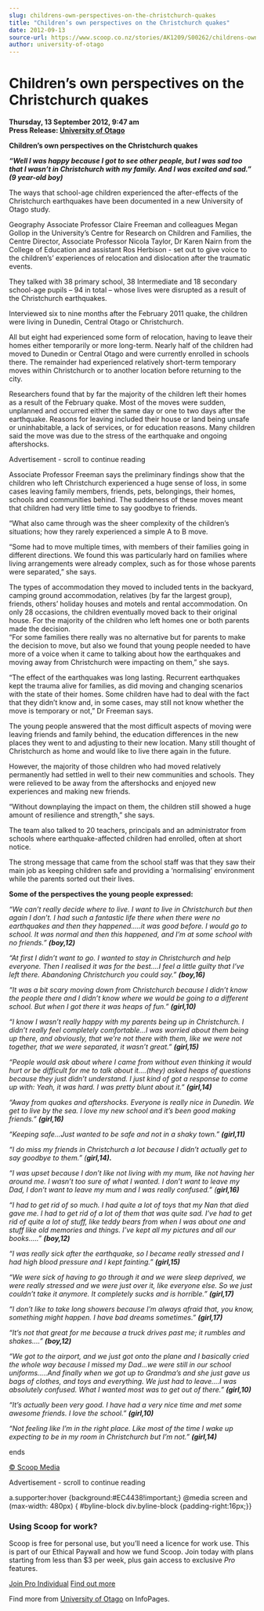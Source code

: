 ```yaml
---
slug: childrens-own-perspectives-on-the-christchurch-quakes
title: "Children’s own perspectives on the Christchurch quakes"
date: 2012-09-13
source-url: https://www.scoop.co.nz/stories/AK1209/S00262/childrens-own-perspectives-on-the-christchurch-quakes.htm
author: university-of-otago
---
```

Children’s own perspectives on the Christchurch quakes
======================================================

**Thursday, 13 September 2012, 9:47 am**  
**Press Release: [University of Otago](https://info.scoop.co.nz/University_of_Otago)**

  
**Children’s own perspectives on the Christchurch quakes**

  
_**“Well I was happy because I got to see other people, but I was sad too that I wasn’t in Christchurch with my family. And I was excited and sad.” (9 year-old boy)**_

The ways that school-age children experienced the after-effects of the Christchurch earthquakes have been documented in a new University of Otago study.

Geography Associate Professor Claire Freeman and colleagues Megan Gollop in the University’s Centre for Research on Children and Families, the Centre Director, Associate Professor Nicola Taylor, Dr Karen Nairn from the College of Education and assistant Ros Herbison - set out to give voice to the children’s’ experiences of relocation and dislocation after the traumatic events.

They talked with 38 primary school, 38 Intermediate and 18 secondary school-age pupils – 94 in total – whose lives were disrupted as a result of the Christchurch earthquakes.

Interviewed six to nine months after the February 2011 quake, the children were living in Dunedin, Central Otago or Christchurch.

All but eight had experienced some form of relocation, having to leave their homes either temporarily or more long-term. Nearly half of the children had moved to Dunedin or Central Otago and were currently enrolled in schools there. The remainder had experienced relatively short-term temporary moves within Christchurch or to another location before returning to the city.

Researchers found that by far the majority of the children left their homes as a result of the February quake. Most of the moves were sudden, unplanned and occurred either the same day or one to two days after the earthquake. Reasons for leaving included their house or land being unsafe or uninhabitable, a lack of services, or for education reasons. Many children said the move was due to the stress of the earthquake and ongoing aftershocks.

Advertisement - scroll to continue reading





Associate Professor Freeman says the preliminary findings show that the children who left Christchurch experienced a huge sense of loss, in some cases leaving family members, friends, pets, belongings, their homes, schools and communities behind. The suddeness of these moves meant that children had very little time to say goodbye to friends.

“What also came through was the sheer complexity of the children’s situations; how they rarely experienced a simple A to B move.

“Some had to move multiple times, with members of their families going in different directions. We found this was particularly hard on families where living arrangements were already complex, such as for those whose parents were separated,” she says.

The types of accommodation they moved to included tents in the backyard, camping ground accommodation, relatives (by far the largest group), friends, others’ holiday houses and motels and rental accommodation. On only 28 occasions, the children eventually moved back to their original house. For the majority of the children who left homes one or both parents made the decision.  
“For some families there really was no alternative but for parents to make the decision to move, but also we found that young people needed to have more of a voice when it came to talking about how the earthquakes and moving away from Christchurch were impacting on them,” she says.

“The effect of the earthquakes was long lasting. Recurrent earthquakes kept the trauma alive for families, as did moving and changing scenarios with the state of their homes. Some children have had to deal with the fact that they didn’t know and, in some cases, may still not know whether the move is temporary or not,” Dr Freeman says.

The young people answered that the most difficult aspects of moving were leaving friends and family behind, the education differences in the new places they went to and adjusting to their new location. Many still thought of Christchurch as home and would like to live there again in the future.

However, the majority of those children who had moved relatively permanently had settled in well to their new communities and schools. They were relieved to be away from the aftershocks and enjoyed new experiences and making new friends.

“Without downplaying the impact on them, the children still showed a huge amount of resilience and strength,” she says.

The team also talked to 20 teachers, principals and an administrator from schools where earthquake-affected children had enrolled, often at short notice.

The strong message that came from the school staff was that they saw their main job as keeping children safe and providing a ‘normalising’ environment while the parents sorted out their lives.

**Some of the perspectives the young people expressed:**

_“We can’t really decide where to live. I want to live in Christchurch but then again I don’t. I had such a fantastic life there when there were no earthquakes and then they happened.....it was good before. I would go to school. It was normal and then this happened, and I’m at some school with no friends.” **(boy,12)**_

_“At first I didn’t want to go. I wanted to stay in Christchurch and help everyone. Then I realised it was for the best....I feel a little guilty that I’ve left there. Abandoning Christchurch you could say.” **(boy,16)**_

_“It was a bit scary moving down from Christchurch because I didn’t know the people there and I didn’t know where we would be going to a different school. But when I got there it was heaps of fun.” **(girl,10)**_

_“I know I wasn’t really happy with my parents being up in Christchurch. I didn’t really feel completely comfortable...I was worried about them being up there, and obviously, that we’re not there with them, like we were not together, that we were separated, it wasn’t great.” **(girl,15)**_

_“People would ask about where I came from without even thinking it would hurt or be difficult for me to talk about it....(they) asked heaps of questions because they just didn’t understand. I just kind of got a response to come up with: Yeah, it was hard. I was pretty blunt about it.” **(girl,14)**_

_“Away from quakes and aftershocks. Everyone is really nice in Dunedin. We get to live by the sea. I love my new school and it’s been good making friends.” **(girl,16)**_

_“Keeping safe...Just wanted to be safe and not in a shaky town.” **(girl,11)**_

_“I do miss my friends in Christchurch a lot because I didn’t actually get to say goodbye to them.” (**girl,14).**_

_“I was upset because I don’t like not living with my mum, like not having her around me. I wasn’t too sure of what I wanted. I don’t want to leave my Dad, I don’t want to leave my mum and I was really confused.” (**girl,16)**_

_“I had to get rid of so much. I had quite a lot of toys that my Nan that died gave me. I had to get rid of a lot of them that was quite sad. I’ve had to get rid of quite a lot of stuff, like teddy bears from when I was about one and stuff like old memories and things. I’ve kept all my pictures and all our books.....” **(boy,12)**_

_“I was really sick after the earthquake, so I became really stressed and I had high blood pressure and I kept fainting.” **(girl,15)**_

_“We were sick of having to go through it and we were sleep deprived, we were really stressed and we were just over it, like everyone else. So we just couldn’t take it anymore. It completely sucks and is horrible.” **(girl,17)**_

_“I don’t like to take long showers because I’m always afraid that, you know, something might happen. I have bad dreams sometimes.” **(girl,17)**_

_“It’s not that great for me because a truck drives past me; it rumbles and shakes....” **(boy,12)**_

_“We got to the airport, and we just got onto the plane and I basically cried the whole way because I missed my Dad...we were still in our school uniforms.....And finally when we got up to Grandma’s and she just gave us bags of clothes, and toys and everything. We just had to leave....I was absolutely confused. What I wanted most was to get out of there.” **(girl,10)**_

_“It’s actually been very good. I have had a very nice time and met some awesome friends. I love the school.” **(girl,10)**_

_“Not feeling like I’m in the right place. Like most of the time I wake up expecting to be in my room in Christchurch but I’m not.” **(girl,14)**_

ends

[© Scoop Media](http://www.scoop.co.nz/about/terms.html)  

Advertisement - scroll to continue reading



a.supporter:hover {background:#EC4438!important;} @media screen and (max-width: 480px) { #byline-block div.byline-block {padding-right:16px;}}

### Using Scoop for work?

Scoop is free for personal use, but you’ll need a licence for work use. This is part of our Ethical Paywall and how we fund Scoop. Join today with plans starting from less than $3 per week, plus gain access to exclusive _Pro_ features.  
  
[Join Pro Individual](https://pro.scoop.co.nz/Individual/?from=ProIn24) [Find out more](https://pro.scoop.co.nz/using-scoop-for-work/?from=ProIn24)

Find more from [University of Otago](https://info.scoop.co.nz/University_of_Otago) on InfoPages.